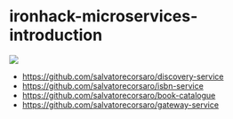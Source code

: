 # ironhack-microservices-introduction

![](https://i.ibb.co/BcWPJPS/Microservices.png)

- https://github.com/salvatorecorsaro/discovery-service
- https://github.com/salvatorecorsaro/isbn-service
- https://github.com/salvatorecorsaro/book-catalogue
- https://github.com/salvatorecorsaro/gateway-service
